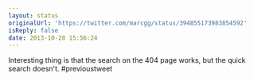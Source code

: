 ```yaml
---
layout: status
originalUrl: 'https://twitter.com/marcgg/status/394855173983854592'
isReply: false
date: 2013-10-28 15:56:24
---
```


Interesting thing is that the search on the 404 page works, but the quick search doesn't. #previoustweet
